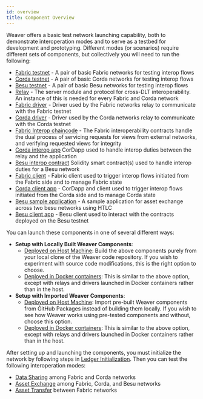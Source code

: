 ```yaml
---
id: overview
title: Component Overview
---
```


<!--
 Copyright IBM Corp. All Rights Reserved.

 SPDX-License-Identifier: CC-BY-4.0
 -->

Weaver offers a basic test network launching capability, both to demonstrate interoperation modes and to serve as a testbed for development and prototyping. Different modes (or scenarios) require different sets of components, but collectively you will need to run the following:

- [Fabric testnet](https://github.com/hyperledger-cacti/cacti/tree/main/weaver/tests/network-setups/fabric/dev) - A pair of basic Fabric networks for testing interop flows
- [Corda testnet](https://github.com/hyperledger-cacti/cacti/tree/main/weaver/tests/network-setups/corda) - A pair of basic Corda networks for testing interop flows
- [Besu testnet](https://github.com/hyperledger-cacti/cacti/tree/main/weaver/tests/network-setups/besu) - A pair of basic Besu networks for testing interop flows
- [Relay](https://github.com/hyperledger-cacti/cacti/tree/main/weaver/core/relay) - The server module and protocol for cross-DLT interoperability. An instance of this is needed for every Fabric and Corda network
- [Fabric driver](https://github.com/hyperledger-cacti/cacti/tree/main/weaver/core/drivers/fabric-driver) - Driver used by the Fabric networks relay to communicate with the Fabric testnet
- [Corda driver](https://github.com/hyperledger-cacti/cacti/tree/main/weaver/core/drivers/corda-driver) - Driver used by the Corda networks relay to communicate with the Corda testnet
- [Fabric Interop chaincode](https://github.com/hyperledger-cacti/cacti/tree/main/weaver/core/network/fabric-interop-cc) - The Fabric interoperability contracts handle the dual process of servicing requests for views from external networks, and verifying requested views for integrity
- [Corda interop app](https://github.com/hyperledger-cacti/cacti/tree/main/weaver/core/network/corda-interop-app) CorDapp used to handle interop duties between the relay and the application
- [Besu interop contract](https://github.com/hyperledger-cacti/cacti/tree/main/weaver/core/network/besu/contracts/interop) Solidity smart contract(s) used to handle interop duties for a Besu network
- [Fabric client](https://github.com/hyperledger-cacti/cacti/tree/main/weaver/samples/fabric/fabric-cli) - Fabric client used to trigger interop flows initiated from the Fabric side and to manage Fabric state
- [Corda client app](https://github.com/hyperledger-cacti/cacti/tree/main/weaver/samples/corda/corda-simple-application) - CorDapp and client used to trigger interop flows initiated from the Corda side and to manage Corda state
- [Besu sample application](https://github.com/hyperledger-cacti/cacti/tree/main/weaver/samples/besu/simpleasset) - A sample application for asset exchange across two besu networks using HTLC
- [Besu client app](https://github.com/hyperledger-cacti/cacti/tree/main/weaver/samples/besu/besu-cli) - Besu client used to interact with the contracts deployed on the Besu testnet

You can launch these components in one of several different ways:

* **Setup with Locally Built Weaver Components**:
    - [Deployed on Host Machine](./setup-local.md): Build the above components purely from your local clone of the Weaver code repository. If you wish to experiment with source code modifications, this is the right option to choose.
    - [Deployed in Docker containers](./setup-local-docker.md): This is similar to the above option, except with relays and drivers launched in Docker containers rather than in the host.
* **Setup with Imported Weaver Components**:
    - [Deployed on Host Machine](./setup-packages.md): Import pre-built Weaver components from GitHub Packages instead of building them locally. If you wish to see how Weaver works using pre-tested components and without, choose this option.
    - [Deployed in Docker containers](./setup-packages-docker.md): This is similar to the above option, except with relays and drivers launched in Docker containers rather than in the host.

After setting up and launching the components, you must initialize the network by following steps in [Ledger Initialization](./ledger-initialization.md).
Then you can test the following interoperation modes:

- [Data Sharing](../interop/data-sharing.md) among Fabric and Corda networks
- [Asset Exchange](../interop/asset-exchange/overview.md) among Fabric, Corda, and Besu networks
- [Asset Transfer](../interop/asset-transfer.md) between Fabric networks
